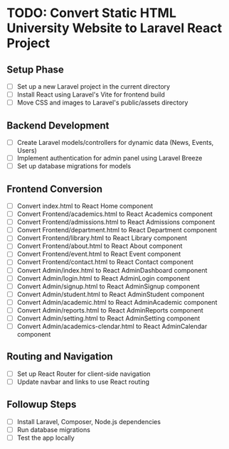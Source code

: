 # TODO: Convert Static HTML University Website to Laravel React Project

## Setup Phase
- [ ] Set up a new Laravel project in the current directory
- [ ] Install React using Laravel's Vite for frontend build
- [ ] Move CSS and images to Laravel's public/assets directory

## Backend Development
- [ ] Create Laravel models/controllers for dynamic data (News, Events, Users)
- [ ] Implement authentication for admin panel using Laravel Breeze
- [ ] Set up database migrations for models

## Frontend Conversion
- [ ] Convert index.html to React Home component
- [ ] Convert Frontend/academics.html to React Academics component
- [ ] Convert Frontend/admissions.html to React Admissions component
- [ ] Convert Frontend/department.html to React Department component
- [ ] Convert Frontend/library.html to React Library component
- [ ] Convert Frontend/about.html to React About component
- [ ] Convert Frontend/event.html to React Event component
- [ ] Convert Frontend/contact.html to React Contact component
- [ ] Convert Admin/index.html to React AdminDashboard component
- [ ] Convert Admin/login.html to React AdminLogin component
- [ ] Convert Admin/signup.html to React AdminSignup component
- [ ] Convert Admin/student.html to React AdminStudent component
- [ ] Convert Admin/academic.html to React AdminAcademic component
- [ ] Convert Admin/reports.html to React AdminReports component
- [ ] Convert Admin/setting.html to React AdminSetting component
- [ ] Convert Admin/academics-clendar.html to React AdminCalendar component

## Routing and Navigation
- [ ] Set up React Router for client-side navigation
- [ ] Update navbar and links to use React routing

## Followup Steps
- [ ] Install Laravel, Composer, Node.js dependencies
- [ ] Run database migrations
- [ ] Test the app locally
